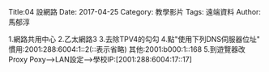Title:04 設網路
Date: 2017-04-25
Category: 教學影片
Tags: 遠端資料
Author: 馬郁淳

  

1.網路共用中心
2.乙太網路3
3.去除TPV4的勾勾
4.點"使用下列DNS伺服器位址"
   慣用:2001:288:6004:1::2(::表示省略)
   其他:2001:b000:1::168
5.到遊覽器改Proxy
   Poxy-->LAN設定-->學校IP:[2001:288:6004:17::17]